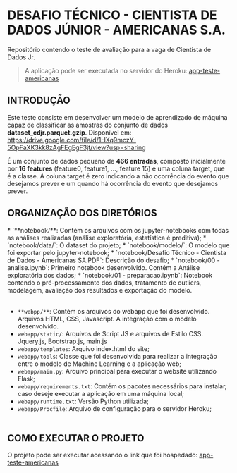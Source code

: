 <h1>DESAFIO TÉCNICO - CIENTISTA DE DADOS JÚNIOR - AMERICANAS S.A.</h1>

Repositório contendo o teste de avaliação para a vaga de Cientista de Dados Jr. 

> A aplicação pode ser executada no servidor do Heroku: <a target="_blank" href="https://app-teste-americanas.herokuapp.com">app-teste-americanas</a>


<h2>INTRODUÇÃO</h2>

Este teste consiste em desenvolver um modelo de aprendizado de máquina capaz de classificar as amostras do conjunto de dados **dataset_cdjr.parquet.gzip**. Disponível em: <https://drive.google.com/file/d/1HXq9mczY-5OpFaXK3kk8zAgFEgEgF3jt/view?usp=sharing>

É um conjunto de dados pequeno de **466 entradas**, composto inicialmente por **16 features** (feature0, feature1, …, feature 15) e uma coluna target, que é a classe. A coluna target é zero indicando a não ocorrência do evento que desejamos prever e um quando há ocorrência do evento que desejamos prever.

<h2>ORGANIZAÇÃO DOS DIRETÓRIOS</h2>
* `**notebook/**: Contém os arquivos com os jupyter-notebooks com todas as análises realizadas (análise exploratória, estatística é preditiva);
* `notebook/data/`: O dataset do projeto;
* `notebook/modelo/`: O modelo que foi exportar pelo jupyter-notebook;
* `notebook/Desafio Técnico - Cientista de Dados - Americanas SA.PDF`: Descrição do desafio;
* `notebook/00 - analise.ipynb`: Primeiro notebook desenvolvido. Contém a Análise exploratória dos dados;
* `notebook/01 - preparacao.ipynb`: Notebook contendo o pré-processamento dos dados, tratamento de outliers, modelagem, avaliação dos resultados e exportação do modelo.
<br/><br/>

* `**webpp/**`: Contém os arquivos do webapp que foi desenvolvido. Arquivos HTML, CSS, Javascript. A integração com o modelo desenvolvido.
* `webapp/static/`: Arquivos de Script JS e arquivos de Estilo CSS. Jquery.js, Bootstrap.js, main.js  
* `webapp/templates`: Arquivo index.html do site;
* `webapp/tools`: Classe que foi desenvolvida para realizar a integração entre o modelo de Machine Learning e a aplicação web;
* `webapp/main.py`: Arquivo principal para executar o website utilizando Flask;
* `webapp/requirements.txt`: Contém os pacotes necessários para instalar, caso deseje executar a aplicação em uma máquina local;
* `webapp/runtime.txt`: Versão Python utilizada;
* `webapp/Procfile`: Arquivo de configuração para o servidor Heroku;
<br/><br/>

<h2>COMO EXECUTAR O PROJETO</h2>
O projeto pode ser executar acessando o link que foi hospedado: <a target="_blank" href="https://app-teste-americanas.herokuapp.com">app-teste-americanas</a>


